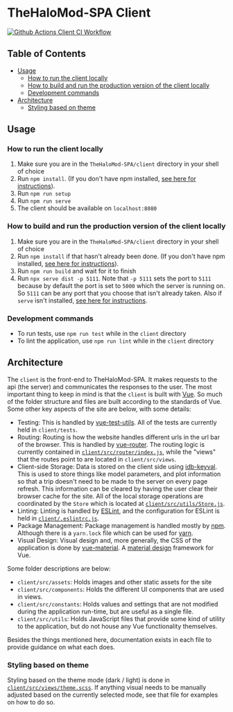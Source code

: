 # TheHaloMod-SPA Client

[![Github Actions Client CI Workflow](https://img.shields.io/github/workflow/status/halomod/TheHaloMod-SPA/Client%20CI?label=Client%20CI)](https://github.com/halomod/TheHaloMod-SPA/actions/workflows/client.yaml)

## Table of Contents

- [Usage](#usage)
  - [How to run the client locally](#how-to-run-the-client-locally)
  - [How to build and run the production version of the client locally](#how-to-build-and-run-the-production-version-of-the-client-locally)
  - [Development commands](#development-commands)
- [Architecture](#architecture)
  - [Styling based on theme](#styling-based-on-theme)

## Usage

### How to run the client locally

1. Make sure you are in the `TheHaloMod-SPA/client` directory in your shell of choice
1. Run `npm install`. (If you don't have npm installed, [see here for instructions](https://github.com/nvm-sh/nvm#installing-and-updating)).
1. Run `npm run setup`
1. Run `npm run serve`
1. The client should be available on `localhost:8080`

### How to build and run the production version of the client locally

1. Make sure you are in the `TheHaloMod-SPA/client` directory in your shell of choice
1. Run `npm install` if that hasn't already been done. (If you don't have npm installed, [see here for instructions](https://github.com/nvm-sh/nvm#installing-and-updating)).
1. Run `npm run build` and wait for it to finish
1. Run `npx serve dist -p 5111`. Note that `-p 5111` sets the port to `5111` because by default the port is set to `5000` which the server is running on. So `5111` can be any port that you choose that isn't already taken. Also if `serve` isn't installed, [see here for instructions](https://www.npmjs.com/package/serve).

### Development commands

- To run tests, use `npm run test` while in the `client` directory
- To lint the application, use `npm run lint` while in the `client` directory

## Architecture

The `client` is the front-end to TheHaloMod-SPA. It makes requests to the api (the server) and communicates the responses to the user. The most important thing to keep in mind is that the `client` is built with [Vue](https://vuejs.org/). So much of the folder structure and files are built according to the standards of Vue. Some other key aspects of the site are below, with some details:

- Testing: This is handled by [vue-test-utils](https://vue-test-utils.vuejs.org/). All of the tests are currently held in `client/tests`.
- Routing: Routing is how the website handles different urls in the url bar of the browser. This is handled by [vue-router](https://router.vuejs.org/). The routing logic is currently contained in [`client/src/router/index.js`](src/router/index.js), while the "views" that the routes point to are located in `client/src/views`. 
- Client-side Storage: Data is stored on the client side using [idb-keyval](https://github.com/jakearchibald/idb-keyval). This is used to store things like model parameters, and plot information so that a trip doesn't need to be made to the server on every page refresh. This information can be cleared by having the user clear their browser cache for the site. All of the local storage operations are coordinated by the `Store` which is located at [`client/src/utils/Store.js`](src/utils/Store.js).
- Linting: Linting is handled by [ESLint](https://eslint.org/), and the configuration for ESLint is held in [`client/.eslintrc.js`](.eslintrc.js).
- Package Management: Package management is handled mostly by [npm](https://www.npmjs.com/). Although there is a `yarn.lock` file which can be used for [yarn](https://yarnpkg.com/).
- Visual Design: Visual design and, more generally, the CSS of the application is done by [vue-material](https://vuematerial.io/). A [material design](https://material.io/design) framework for Vue.

Some folder descriptions are below:

- `client/src/assets`: Holds images and other static assets for the site
- `client/src/components`: Holds the different UI components that are used in views. 
- `client/src/constants`: Holds values and settings that are not modified during the application run-time, but are useful as a single file. 
- `client/src/utils`: Holds JavaScript files that provide some kind of utility to the application, but do not house any Vue functionality themselves.

Besides the things mentioned here, documentation exists in each file to provide guidance on what each does. 

### Styling based on theme

Styling based on the theme mode (dark / light) is done in [`client/src/views/theme.scss`](src/views/theme.scss). If anything visual needs to be manually adjusted based on the currently selected mode, see that file for examples on how to do so. 